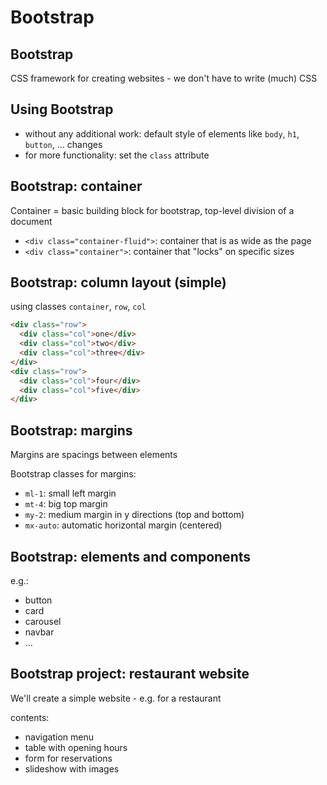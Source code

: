 # Bootstrap

## Bootstrap

CSS framework for creating websites - we don't have to write (much) CSS

## Using Bootstrap

- without any additional work: default style of elements like `body`, `h1`, `button`, ... changes
- for more functionality: set the `class` attribute

## Bootstrap: container

Container = basic building block for bootstrap, top-level division of a document

- `<div class="container-fluid">`: container that is as wide as the page
- `<div class="container">`: container that "locks" on specific sizes

## Bootstrap: column layout (simple)

using classes `container`, `row`, `col`

```html
<div class="row">
  <div class="col">one</div>
  <div class="col">two</div>
  <div class="col">three</div>
</div>
<div class="row">
  <div class="col">four</div>
  <div class="col">five</div>
</div>
```

## Bootstrap: margins

Margins are spacings between elements

Bootstrap classes for margins:

- `ml-1`: small left margin
- `mt-4`: big top margin
- `my-2`: medium margin in y directions (top and bottom)
- `mx-auto`: automatic horizontal margin (centered)

## Bootstrap: elements and components

e.g.:

- button
- card
- carousel
- navbar
- ...

## Bootstrap project: restaurant website

We'll create a simple website - e.g. for a restaurant

contents:

- navigation menu
- table with opening hours
- form for reservations
- slideshow with images
